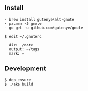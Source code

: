 Install
--------

```
- brew install gutenye/alt-gnote
- pacman -S gnote
- go get -u github.com/gutenye/gnote

$ edit ~/.gnoterc

  dir: ~/note
  output: ~/tags
  mark: ∗

```

Development
--------

```
$ dep ensure
$ ./ake build
```

